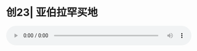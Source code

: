 # 创23| 亚伯拉罕买地

<audio style="width: 100%;" preload="false" controls controlslist="nodownload"><source src="http://file.simai.life/audio/mp3/old/27468.mp3" type="audio/mpeg">Your browser does not support the audio element.</audio>


